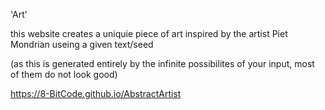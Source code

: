 'Art'

this website creates a uniquie piece of art inspired by the artist Piet Mondrian useing a given text/seed

(as this is generated entirely by the infinite possibilites of your input, most of them do not look good)

https://8-BitCode.github.io/AbstractArtist
